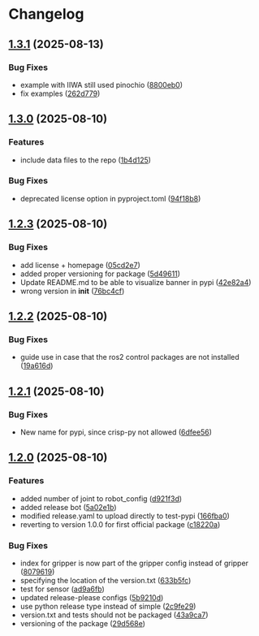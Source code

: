 # Changelog

## [1.3.1](https://github.com/utiasDSL/crisp_py/compare/v1.3.0...v1.3.1) (2025-08-13)


### Bug Fixes

* example with IIWA still used pinochio ([8800eb0](https://github.com/utiasDSL/crisp_py/commit/8800eb09ed7097a60b5b7d49dc702bbe8514a230))
* fix examples ([262d779](https://github.com/utiasDSL/crisp_py/commit/262d779c40b0e7a568027ff12439cc56a38c233f))

## [1.3.0](https://github.com/utiasDSL/crisp_py/compare/v1.2.3...v1.3.0) (2025-08-10)


### Features

* include data files to the repo ([1b4d125](https://github.com/utiasDSL/crisp_py/commit/1b4d1252ef074172dca93e6cca99e017d6dbf745))


### Bug Fixes

* deprecated license option in pyproject.toml ([94f18b8](https://github.com/utiasDSL/crisp_py/commit/94f18b8fdae265f5fc08b1671adf1cf602feeb15))

## [1.2.3](https://github.com/utiasDSL/crisp_py/compare/v1.2.2...v1.2.3) (2025-08-10)


### Bug Fixes

* add license + homepage ([05cd2e7](https://github.com/utiasDSL/crisp_py/commit/05cd2e72a0cc481e94645f61a1644aa41518a1c2))
* added proper versioning for package ([5d49611](https://github.com/utiasDSL/crisp_py/commit/5d4961170aa0915af3f7e1be1df0d085bb1f0713))
* Update README.md to be able to visualize banner in pypi ([42e82a4](https://github.com/utiasDSL/crisp_py/commit/42e82a4beaa4816682d0b0418a49bc541bf053f4))
* wrong version in __init__ ([76bc4cf](https://github.com/utiasDSL/crisp_py/commit/76bc4cf9503a7345caacede136e78485a9aaf48f))

## [1.2.2](https://github.com/utiasDSL/crisp_py/compare/v1.2.1...v1.2.2) (2025-08-10)


### Bug Fixes

* guide use in case that the ros2 control packages are not installed ([19a616d](https://github.com/utiasDSL/crisp_py/commit/19a616d0d0cfad794df171c2ee14122ba80f0556))

## [1.2.1](https://github.com/utiasDSL/crisp_py/compare/v1.2.0...v1.2.1) (2025-08-10)


### Bug Fixes

* New name for pypi, since crisp-py not allowed ([6dfee56](https://github.com/utiasDSL/crisp_py/commit/6dfee5628eda102711bc27c261fd6014a2aa4d26))

## [1.2.0](https://github.com/utiasDSL/crisp_py/compare/v1.1.2...v1.2.0) (2025-08-10)


### Features

* added number of joint to robot_config ([d921f3d](https://github.com/utiasDSL/crisp_py/commit/d921f3db438e57fffe80d134bbea4a41667a8b54))
* added release bot ([5a02e1b](https://github.com/utiasDSL/crisp_py/commit/5a02e1b1b087c9f24c46d6ee1e466eac2a2aa0d1))
* modified release.yaml to upload directly to test-pypi ([166fba0](https://github.com/utiasDSL/crisp_py/commit/166fba026b3e8b58577627e472ee465e1473c2c4))
* reverting to version 1.0.0 for first official package ([c18220a](https://github.com/utiasDSL/crisp_py/commit/c18220a997a9990fe502ff3c22b2e8a8fa327ecf))


### Bug Fixes

* index for gripper is now part of the gripper config instead of gripper ([8079619](https://github.com/utiasDSL/crisp_py/commit/807961976ad29f70d358d03987f3185a8b7c7fd4))
* specifying the location of the version.txt ([633b5fc](https://github.com/utiasDSL/crisp_py/commit/633b5fc96dd1a08fddb764bee3f72234f08c1a4c))
* test for sensor ([ad9a6fb](https://github.com/utiasDSL/crisp_py/commit/ad9a6fba054e98afc3cbf77ca97a5efd9dc543ae))
* updated release-please configs ([5b9210d](https://github.com/utiasDSL/crisp_py/commit/5b9210dc172beb269f2276c54f112dbdd3b35377))
* use python release type instead of simple ([2c9fe29](https://github.com/utiasDSL/crisp_py/commit/2c9fe294ac74bdb30175862c3677046cf3f0cac3))
* version.txt and tests should not be packaged ([43a9ca7](https://github.com/utiasDSL/crisp_py/commit/43a9ca70dbbd11c458054fb1412b6e013a284f35))
* versioning of the package ([29d568e](https://github.com/utiasDSL/crisp_py/commit/29d568eb47e95787e043270177471c664ce06c5d))
